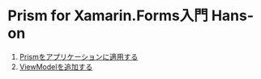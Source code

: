 # Prism for Xamarin.Forms入門 Hans-on

1. [Prismをアプリケーションに適用する](docs/ApplyPrism.md)
2. [ViewModelを追加する](docs/AddViewModel.md)